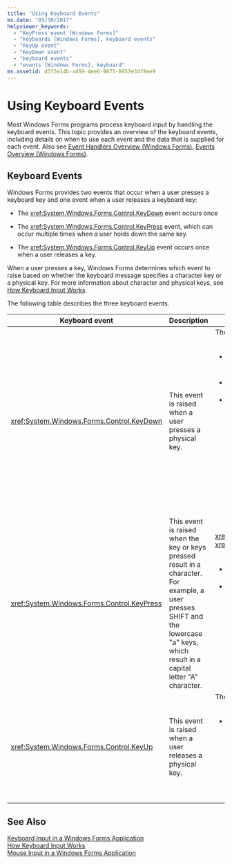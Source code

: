 ```yaml
---
title: "Using Keyboard Events"
ms.date: "03/30/2017"
helpviewer_keywords: 
  - "KeyPress event [Windows Forms]"
  - "keyboards [Windows Forms], keyboard events"
  - "KeyUp event"
  - "KeyDown event"
  - "keyboard events"
  - "events [Windows Forms], keyboard"
ms.assetid: d3f3e14b-a459-4ee6-9875-8957e34f8ee9
---
```

# Using Keyboard Events
Most Windows Forms programs process keyboard input by handling the keyboard events. This topic provides an overview of the keyboard events, including details on when to use each event and the data that is supplied for each event.  Also see [Event Handlers Overview (Windows Forms)](https://msdn.microsoft.com/library/be6fx1bb\(v=vs.110\)), [Events Overview (Windows Forms)](https://msdn.microsoft.com/library/1h12f09z\(v=vs.110\)).  
  
## Keyboard Events  
 Windows Forms provides two events that occur when a user presses a keyboard key and one event when a user releases a keyboard key:  
  
-   The <xref:System.Windows.Forms.Control.KeyDown> event occurs once  
  
-   The <xref:System.Windows.Forms.Control.KeyPress> event, which can occur multiple times when a user holds down the same key.  
  
-   The <xref:System.Windows.Forms.Control.KeyUp> event occurs once when a user releases a key.  
  
 When a user presses a key, Windows Forms determines which event to raise based on whether the keyboard message specifies a character key or a physical key. For more information about character and physical keys, see [How Keyboard Input Works](../../../docs/framework/winforms/how-keyboard-input-works.md).  
  
 The following table describes the three keyboard events.  
  
|Keyboard event|Description|Results|  
|--------------------|-----------------|-------------|  
|<xref:System.Windows.Forms.Control.KeyDown>|This event is raised when a user presses a physical key.|The handler for <xref:System.Windows.Forms.Control.KeyDown> receives:<br /><br /> <ul><li>A <xref:System.Windows.Forms.KeyEventArgs> parameter, which provides the <xref:System.Windows.Forms.KeyEventArgs.KeyCode%2A> property (which specifies a physical keyboard button).</li><li>The <xref:System.Windows.Forms.KeyEventArgs.Modifiers%2A> property (SHIFT, CTRL, or ALT).</li><li>The <xref:System.Windows.Forms.KeyEventArgs.KeyData%2A> property (which combines the key code and modifier). The <xref:System.Windows.Forms.KeyEventArgs> parameter also provides:<br /><br /> <ul><li>The <xref:System.Windows.Forms.KeyEventArgs.Handled%2A> property, which can be set to prevent the underlying control from receiving the key.</li><li>The <xref:System.Windows.Forms.KeyEventArgs.SuppressKeyPress%2A> property, which can be used to suppress the <xref:System.Windows.Forms.Control.KeyPress> and <xref:System.Windows.Forms.Control.KeyUp> events for that keystroke.</li></ul></li></ul>|  
|<xref:System.Windows.Forms.Control.KeyPress>|This event is raised when the key or keys pressed result in a character. For example, a user presses SHIFT and the lowercase "a" keys, which result in a capital letter "A" character.|<xref:System.Windows.Forms.Control.KeyPress> is raised after <xref:System.Windows.Forms.Control.KeyDown>.<br /><br /> <ul><li>The handler for <xref:System.Windows.Forms.Control.KeyPress> receives:</li><li>A <xref:System.Windows.Forms.KeyPressEventArgs> parameter, which contains the character code of the key that was pressed. This character code is unique for every combination of a character key and a modifier key.<br /><br />     For example, the "A" key will generate:<br /><br /> <ul><li>The character code 65, if it is pressed with the SHIFT key</li><li>Or the CAPS LOCK key, 97 if it is pressed by itself,</li><li>And 1, if it is pressed with the CTRL key.</li></ul></li></ul>|  
|<xref:System.Windows.Forms.Control.KeyUp>|This event is raised when a user releases a physical key.|The handler for <xref:System.Windows.Forms.Control.KeyUp> receives:<br /><br /> <ul><li>A <xref:System.Windows.Forms.KeyEventArgs> parameter:<br /><br /> <ul><li>Which provides the <xref:System.Windows.Forms.KeyEventArgs.KeyCode%2A> property (which specifies a physical keyboard button).</li><li>The <xref:System.Windows.Forms.KeyEventArgs.Modifiers%2A> property (SHIFT, CTRL, or ALT).</li><li>The <xref:System.Globalization.SortKey.KeyData%2A> property (which combines the key code and modifier).</li></ul></li></ul>|  
  
## See Also  
 [Keyboard Input in a Windows Forms Application](../../../docs/framework/winforms/keyboard-input-in-a-windows-forms-application.md)  
 [How Keyboard Input Works](../../../docs/framework/winforms/how-keyboard-input-works.md)  
 [Mouse Input in a Windows Forms Application](../../../docs/framework/winforms/mouse-input-in-a-windows-forms-application.md)
